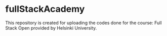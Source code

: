 # fullStackAcademy
This repository is created for uploading the codes done for the course: Full Stack Open provided by Helsinki University.
